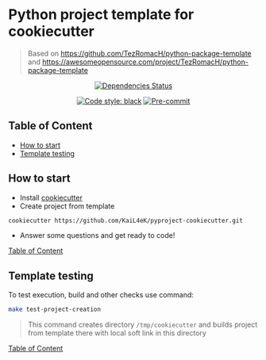 # Python project template for cookiecutter #

> Based on https://github.com/TezRomacH/python-package-template and https://awesomeopensource.com/project/TezRomacH/python-package-template

<div align="center">

[![Dependencies Status](https://img.shields.io/badge/dependencies-up%20to%20date-brightgreen.svg)](https://github.com/KaiL4eK/pyproject-cookiecutter/pulls?utf8=%E2%9C%93&q=is%3Apr%20author%3Aapp%2Fdependabot)

[![Code style: black](https://img.shields.io/badge/code%20style-black-000000.svg)](https://github.com/psf/black)
[![Pre-commit](https://img.shields.io/badge/pre--commit-enabled-brightgreen?logo=pre-commit&logoColor=white)](https://github.com/KaiL4eK/pyproject-cookiecutter/blob/main/.pre-commit-config.yaml)

</div>

## Table of Content <a id="toc"></a>

* [How to start](#howto)
* [Template testing](#template)


## How to start <a id="howto"></a>

- Install [cookiecutter](https://cookiecutter.readthedocs.io/en/latest/installation.html)
- Create project from template
```bash
cookiecutter https://github.com/KaiL4eK/pyproject-cookiecutter.git
```
- Answer some questions and get ready to code!

[Table of Content](#toc)

## Template testing <a id="template"></a>

To test execution, build and other checks use command:

```bash
make test-project-creation
```

> This command creates directory `/tmp/cookiecutter` and builds project from template there with local soft link in this directory

[Table of Content](#toc)
